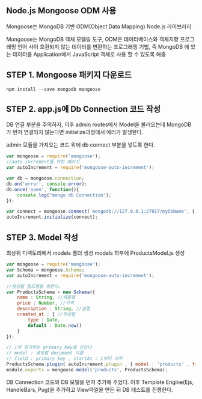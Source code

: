 ## **Node.js Mongoose ODM 사용**

Mongoose는 MongoDB 기반 ODM(Object Data Mapping) Node.js 라이브러리

Mongoose는 MongoDB 객체 모델링 도구, ODM은 데이터베이스와 객체지향 프로그래밍 언어 사이 호환되지 않는 데이터를 변환하는 프로그래밍 기법, 즉 MongoDB 에 있는 데이터를 Application에서 JavaScript 객체로 사용 할 수 있도록 해줌

## STEP 1. Mongoose 패키지 다운로드

    npm install --save mongodb mongoose

## STEP 2. app.js에 Db Connection 코드 작성

DB 연결 부분을 주의하자, 이후 admin routes에서 Model을 불러오는데 MongoDB가 먼저 연결되지 않는다면 initialize과정에서 에러가 발생한다.

admin 모듈을 가져오는 코드 위에 db connect 부분을 넣도록 한다.

```javascript
var mongoose = require('mongoose');
//auto-increment를 위한 패키지
var autoIncrement = require('mongoose-auto-increment');

var db = mongoose.connection;
db.on('error', console.error);
db.once('open', function(){
    console.log("mongo db Connection");
});

var connect = mongoose.connect('mongodb://127.0.0.1:27017/myDbName', { useMongoClient: true });
autoIncrement.initialize(connect);
```

## STEP 3. Model 작성

최상위 디렉토리에서 models 폴더 생성
models 하부에 ProductsModel.js 생성

```javascript
var mongoose = require('mongoose');
var Schema = mongoose.Schema;
var autoIncrement = require('mongoose-auto-increment');

//생성될 필드명을 정한다.
var ProductsSchema = new Schema({
    name : String, //제품명
    price : Number, //가격
    description : String, //설명
    created_at : { //작성일
        type : Date,
        default : Date.now()
    }
});

// 1씩 증가하는 primary Key를 만든다
// model : 생성할 document 이름
// field : primary key , startAt : 1부터 시작
ProductsSchema.plugin( autoIncrement.plugin , { model : 'products' , field : 'id' , startAt : 1 });
module.exports = mongoose.model('products', ProductsSchema);
```

DB Connection 코드와 DB 모델을 먼저 추가해 주었다. 이후 Template Engine(Ejs, HandleBars, Pug)을 추가하고 View파일을 만든 뒤 DB 테스트를 진행한다.
